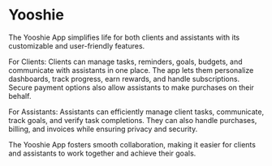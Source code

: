 # Yooshie

The Yooshie App simplifies life for both clients and assistants with its customizable and user-friendly features.

For Clients:
Clients can manage tasks, reminders, goals, budgets, and communicate with assistants in one place. The app lets them personalize dashboards, track progress, earn rewards, and handle subscriptions. Secure payment options also allow assistants to make purchases on their behalf.

For Assistants:
Assistants can efficiently manage client tasks, communicate, track goals, and verify task completions. They can also handle purchases, billing, and invoices while ensuring privacy and security.

The Yooshie App fosters smooth collaboration, making it easier for clients and assistants to work together and achieve their goals.
